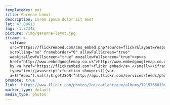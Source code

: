 ```yaml
---
templateKey: poi
title: Garenne Lemot
description: Lorem ipsum dolor sit amet
lat: 47.08613
lng: -1.27342
picture: /img/garenne-lemot.jpg
iframe: >-
  <iframe
  src="https://flickrembed.com/cms_embed.php?source=flickr&layout=responsive&input=72157668106486357&sort=0&by=album&theme=default&scale=fill&limit=10&skin=default&autoplay=true"
  scrolling="no" frameborder="0" allowFullScreen="true"
  webkitallowfullscreen="true" mozallowfullscreen="true"><p><a 
  href="http://www.embedgooglemap.co.uk">http://www.embedgooglemap.co.uk/</a></p><small>Powered
  by <a href="https://flickrembed.com">flickr embed</a>.</small></iframe><script
  type="text/javascript">function showpics(){var
  a=$("#box").val();$.getJSON("http://api.flickr.com/services/feeds/photos_public.gne?tags="+a+"&tagmode=any&format=json&jsoncallback=?",function(a){$("#images").hide().html(a).fadeIn("fast"),$.each(a.items,function(a,e){$("<img/>").attr("src",e.media.m).appendTo("#images")})})}</script>
promote: true
link: 'https://www.flickr.com/photos/loireatlantique/albums/72157668106486357'
marker_type: default
media_type: photos
---
```



